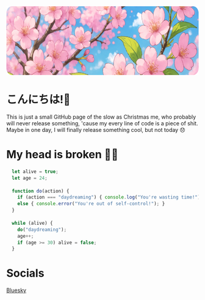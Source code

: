 <img style='width: 100%; height: 180px;' src='images/banner.png' alt='banner'>

# こんにちは!🌸
This is just a small GitHub page of the slow as Christmas me, who probably will never release something, 'cause my every line of code is a piece of shit. Maybe in one day, I will finally release something cool, but not today 😞

# My head is broken 🥀💔
```javascript
  let alive = true;
  let age = 24;

  function do(action) {
    if (action === "daydreaming") { console.log("You're wasting time!"); }
    else { console.error("You're out of self-control!"); }
  }

  while (alive) {
    do("daydreaming");
    age++;
    if (age >= 30) alive = false;
  }
```

# Socials
[Bluesky](https://bsky.app/profile/squeach.bsky.social)
